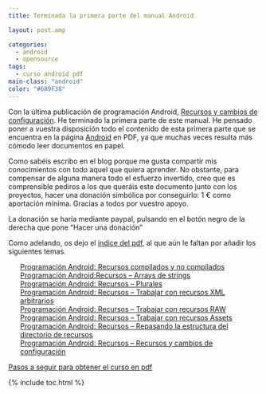 ```yaml
---
title: Terminada la primera parte del manual Android

layout: post.amp

categories:
  - android
  - opensource
tags:
  - curso android pdf
main-class: "android"
color: "#689F38"
---
```

[<amp-img layout="responsive" id="logo" name="droid" class="icono" width="128px" height="128px" />][1]

Con la última publicación de programación Android, [Recursos y cambios de configuración][2]. He terminado la primera parte de este manual. He pensado poner a vuestra disposición todo el contenido de esta primera parte que se encuentra en la página [Android][3] en PDF, ya que muchas veces resulta más cómodo leer documentos en papel.

Como sabéis escribo en el blog porque me gusta compartir mis conocimientos con todo aquel que quiera aprender. No obstante, para compensar de alguna manera todo el esfuerzo invertido, creo que es comprensible pediros a los que queráis este documento junto con los proyectos, hacer una donación simbólica por conseguirlo: 1 € como aportación mínima. Gracias a todos por vuestro apoyo.

La donación se haría mediante paypal, pulsando en el botón negro de la derecha que pone &#8220;Hacer una donación&#8221;

Como adelando, os dejo el [índice del pdf][4], al que aún le faltan por añadir los siguientes temas.


<!--ad-->
<ul style="list-style-type: none;">
<li>
<a href="/programacion-android-recursos">Programación Android: Recursos compilados y no compilados</a>
</li>
<li>
<a href="/programacion-android-recursos-arrays-de">Programación Android:Recursos &#8211; Arrays de strings</a>
</li>
<li>
<a href="/programacion-android-recursos-plurales">Programación Android: Recursos &#8211; Plurales</a>
</li>
<li>
<a href="/programacion-android-recursos-trabajar.html">Programación Android: Recursos &#8211; Trabajar con recursos XML arbitrarios</a>
</li>
<li>
<a href="/programacion-android-recursos-trabajar">Programación Android: Recursos &#8211; Trabajar con recursos RAW</a>
</li>
<li>
<a href="/programacion-android-recursos-trabajar_04.html">Programación Android: Recursos &#8211; Trabajar con recursos Assets</a>
</li>
<li>
<a href="/programacion-android-recursos-repasando">Programación Android: Recursos &#8211; Repasando la estructura del directorio de recursos</a>
</li>
<li>
<a href="/programacion-android-recursos-recursos">Programación Android: Recursos &#8211; Recursos y cambios de configuración</a>
</li>
</ul>
<p class="alert">
<a href="/disponible-la-primera-parte-del-curso/">Pasos a seguir para obtener el curso en pdf</a>
</p>



 [1]: /terminada-la-primera-parte-del-manual
 [2]: /programacion-android-recursos-recursos
 [3]: /guia-de-desarrollo-android
 [4]: http://www.megaupload.com/?d=RDZ1J1MQ

{% include toc.html %}

